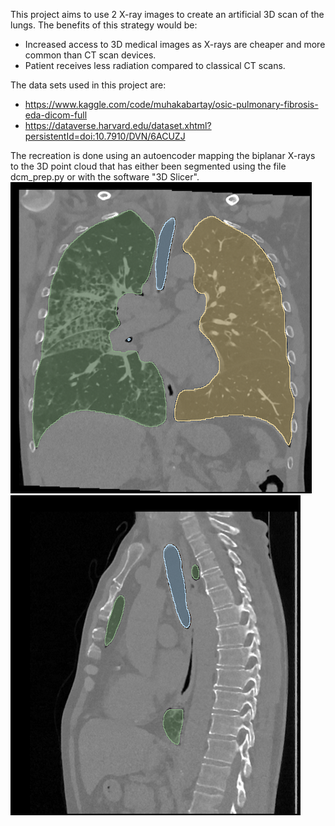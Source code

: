 
This project aims to use 2 X-ray images to create an artificial 3D scan of the lungs. The benefits of this strategy would be: 
- Increased access to 3D medical images as X-rays are cheaper and more common than CT scan devices.
- Patient receives less radiation compared to classical CT scans. 

The data sets used in this project are: 
- https://www.kaggle.com/code/muhakabartay/osic-pulmonary-fibrosis-eda-dicom-full
- https://dataverse.harvard.edu/dataset.xhtml?persistentId=doi:10.7910/DVN/6ACUZJ

The recreation is done using an autoencoder mapping the biplanar X-rays to the 3D point cloud that has either been segmented using the file dcm_prep.py or with the software "3D Slicer".
![alt text](P1.png) ![alt text](P1A.png) 

